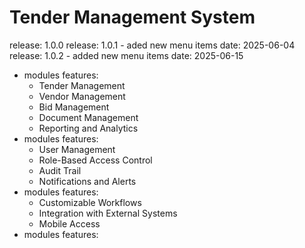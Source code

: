 # Tender Management System
release: 1.0.0
release: 1.0.1 - aded new menu items date: 2025-06-04
release: 1.0.2 - added new menu items date: 2025-06-15
- modules features:
  - Tender Management
  - Vendor Management
  - Bid Management
  - Document Management
  - Reporting and Analytics
- modules features:
  - User Management
  - Role-Based Access Control
  - Audit Trail
  - Notifications and Alerts
- modules features:
  - Customizable Workflows
  - Integration with External Systems
  - Mobile Access
- modules features: